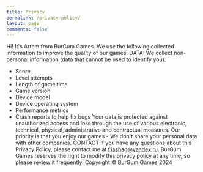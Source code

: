 ```yaml
---
title: Privacy
permalink: /privacy-policy/
layout: page
comments: false
---
```

Hi! It's Artem from BurGum Games. We use the following collected information to improve the quality of our games.
DATA:
We collect non-personal information (data that cannot be used to identify you):
- Score
- Level attempts
- Length of game time
- Game version
- Device model
- Device operating system
- Performance metrics
- Crash reports to help fix bugs
Your data is protected against unauthorized access and loss through the use of various electronic, technical, physical, administrative and contractual measures. Our priority is that you enjoy our games - We don't share your personal data with other companies.
CONTACT
If you have any questions about this Privacy Policy, please contact me at f1ashag@yandex.ru.
BurGum Games reserves the right to modify this privacy policy at any time, so please review it frequently.
Copyright © BurGum Games 2024